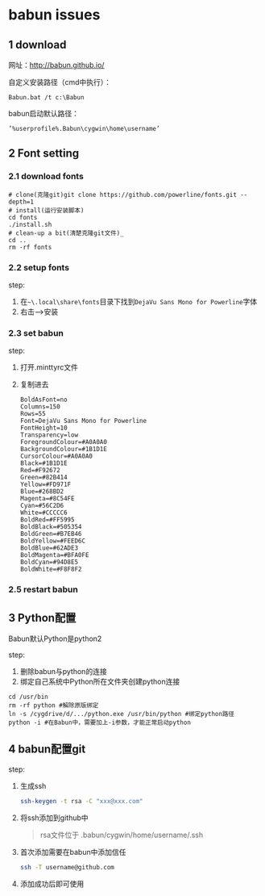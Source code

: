# babun issues

## 1 download

网址：http://babun.github.io/



自定义安装路径（cmd中执行）：

```
Babun.bat /t c:\Babun
```



babun启动默认路径：

```
’%userprofile%.Babun\cygwin\home\username’
```

## 2 Font setting

### 2.1 download fonts

```
# clone(克隆git)git clone https://github.com/powerline/fonts.git --depth=1
# install(运行安装脚本)
cd fonts
./install.sh
# clean-up a bit(清楚克隆git文件)_
cd ..
rm -rf fonts
```

### 2.2 setup fonts

step:

1. 在`~\.local\share\fonts`目录下找到`DejaVu Sans Mono for Powerline`字体
2. 右击-->安装

### 2.3 set babun

step:

1. 打开.minttyrc文件

2. 复制进去

   ```
   BoldAsFont=no
   Columns=150
   Rows=55
   Font=DejaVu Sans Mono for Powerline
   FontHeight=10
   Transparency=low
   ForegroundColour=#A0A0A0
   BackgroundColour=#1B1D1E
   CursorColour=#A0A0A0
   Black=#1B1D1E
   Red=#F92672
   Green=#82B414
   Yellow=#FD971F
   Blue=#268BD2
   Magenta=#8C54FE
   Cyan=#56C2D6
   White=#CCCCC6
   BoldRed=#FF5995
   BoldBlack=#505354
   BoldGreen=#B7EB46
   BoldYellow=#FEED6C
   BoldBlue=#62ADE3
   BoldMagenta=#BFA0FE
   BoldCyan=#94D8E5
   BoldWhite=#F8F8F2
   ```

### 2.5 restart babun

## 3 Python配置

Babun默认Python是python2

step:

1. 删除babun与python的连接
2. 绑定自己系统中Python所在文件夹创建python连接

```
cd /usr/bin
rm -rf python #解除原版绑定
ln -s /cygdrive/d/.../python.exe /usr/bin/python #绑定python路径
python -i #在Babun中，需要加上-i参数，才能正常启动python
```



## 4 babun配置git

step:

1. 生成ssh

   ```bash
   ssh-keygen -t rsa -C "xxx@xxx.com"
   ```

2. 将ssh添加到github中

   > rsa文件位于 .babun/cygwin/home/username/.ssh

3. 首次添加需要在babun中添加信任

   ```bash
   ssh -T username@github.com
   ```

4. 添加成功后即可使用